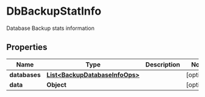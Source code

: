 

# DbBackupStatInfo

Database Backup stats information

## Properties

Name | Type | Description | Notes
------------ | ------------- | ------------- | -------------
**databases** | [**List&lt;BackupDatabaseInfoOps&gt;**](BackupDatabaseInfoOps.md) |  |  [optional]
**data** | **Object** |  |  [optional]



